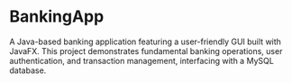 # BankingApp
A Java-based banking application featuring a user-friendly GUI built with JavaFX. This project demonstrates fundamental banking operations, user authentication, and transaction management, interfacing with a MySQL database.
